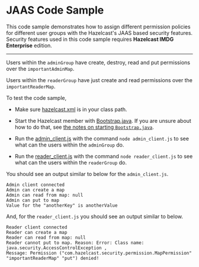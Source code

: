 # JAAS Code Sample

This code sample demonstrates how to assign different permission policies for different user groups with the
Hazelcast's JAAS based security features.
Security features used in this code sample requires **Hazelcast IMDG Enterprise** edition.

---

Users within the `adminGroup` have create, destroy, read and put permissions over the `importantAdminMap`.

Users within the `readerGroup` have just create and read permissions over the `importantReaderMap`.

To test the code sample,

* Make sure [hazelcast.xml](hazelcast-member/src/main/resources/hazelcast.xml) is in your class path.

* Start the Hazelcast member with [Bootstrap.java](hazelcast-member/src/main/java/com/company/Bootstrap.java).
If you are unsure about how to do that, see [the notes on starting `Bootstrap.java`](hazelcast-member/README.md).

* Run the [admin_client.js](admin_client.js) with the command `node admin_client.js` to see what can the users within
the `adminGroup` do.

* Run the [reader_client.js](reader_client.js) with the command `node reader_client.js` to see what can the users
within the `readerGroup` do.

You should see an output similar to below for the `admin_client.js`.

```
Admin client connected
Admin can create a map
Admin can read from map: null
Admin can put to map
Value for the "anotherKey" is anotherValue
```

And, for the `reader_client.js` you should see an output similar to below.

```
Reader client connected
Reader can create a map
Reader can read from map: null
Reader cannot put to map. Reason: Error: Class name: java.security.AccessControlException ,
Message: Permission ("com.hazelcast.security.permission.MapPermission" "importantReaderMap" "put") denied!
```
